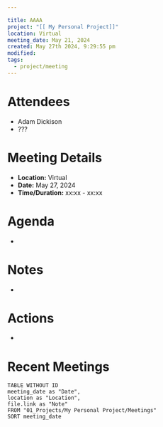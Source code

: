 ```yaml
---

title: AAAA 
project: "[[ My Personal Project]]"
location: Virtual
meeting_date: May 21, 2024
created: May 27th 2024, 9:29:55 pm
modified: 
tags:
  - project/meeting
---
```

# Attendees
- Adam Dickison
- ???

# Meeting Details
- **Location:** Virtual
- **Date:** May 27, 2024
- **Time/Duration:** xx:xx - xx:xx

# Agenda
- 

# Notes
- 

# Actions
- 

# Recent Meetings
```dataview
TABLE WITHOUT ID
meeting_date as "Date",
location as "Location",
file.link as "Note"
FROM "01_Projects/My Personal Project/Meetings"
SORT meeting_date 
```

